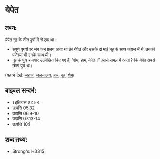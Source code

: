 # येपेत #

## तथ्य: ##

येपेत नूह के तीन पुत्रों में से एक था।

* संपूर्ण पृथ्वी पर जब जल प्रलय आया था तब येपेत और उसके दो भाई नूह के साथ जहाज में थे, उनकी पत्नियां भी उनके साथ थी।
* नूह के पुत्र क्रमवार उल्लेखित किए गए हैं, “शेम, हाम, येपेत।” इससे समझ में आता है कि येपेत सबसे छोटा पुत्र था।

(यह भी देखें: [जहाज](../ark.md), [जल-प्रलय](../flood.md), [हाम](../ham.md), [नूह](../noah.md), [शेम](../shem.md))

## बाइबल सन्दर्भ: ##

* 1 इतिहास 01:1-4
* उत्पत्ति 05:32
* उत्पत्ति 06:9-10
* उत्पत्ति 07:13-14
* उत्पत्ति 10:1

## शब्द तथ्य: ##

* Strong's: H3315
